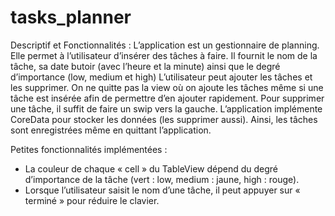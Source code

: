 # tasks_planner
Descriptif et Fonctionnalités :
	L’application est un gestionnaire de planning. Elle permet à l’utilisateur d’insérer des tâches à faire. Il fournit le nom de la tâche, sa date butoir (avec l’heure et la minute) ainsi que le degré d’importance (low, medium et high)
	L’utilisateur peut ajouter les tâches et les supprimer. 
	On ne quitte pas la view où on ajoute les tâches même si une tâche est insérée afin de permettre d’en ajouter rapidement. 
	Pour supprimer une tâche, il suffit de faire un swip vers la gauche. 
	L’application implémente CoreData pour stocker les données (les supprimer aussi). Ainsi, les tâches sont enregistrées même en quittant l’application.

Petites fonctionnalités implémentées :
-	 La couleur de chaque « cell » du TableView dépend du degré d’importance de la tâche (vert : low, medium : jaune, high : rouge).
-	Lorsque l’utilisateur saisit le nom d’une tâche, il peut appuyer sur « terminé » pour réduire le clavier.
